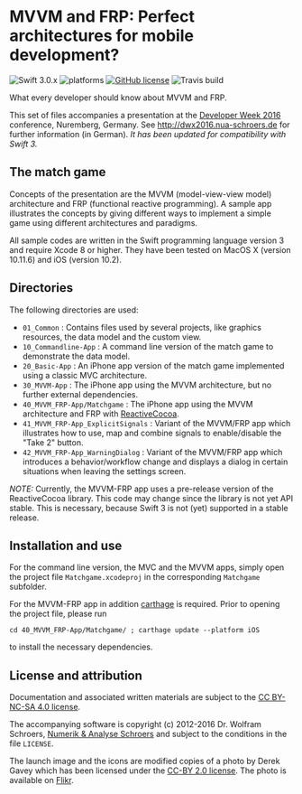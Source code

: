 # MVVM and FRP: Perfect architectures for mobile development?

![Swift 3.0.x](https://img.shields.io/badge/Swift-3.0.x-orange.svg) ![platforms](https://img.shields.io/badge/platforms-iOS-lightgrey.svg) [![GitHub license](https://img.shields.io/badge/license-MIT-lightgrey.svg)](https://raw.githubusercontent.com/nua-schroers/mvvm-frp/master/LICENSE) ![Travis build](https://travis-ci.org/nua-schroers/mvvm-frp.svg?=master)

What every developer should know about MVVM and FRP.

This set of files accompanies a presentation at the [Developer Week 2016](http://www.developer-week.de) conference, Nuremberg, Germany. See http://dwx2016.nua-schroers.de for further information (in German). *It has been updated for compatibility with Swift 3.*

## The match game

Concepts of the presentation are the MVVM (model-view-view model) architecture and FRP (functional reactive programming). A sample app illustrates the concepts by giving different ways to implement a simple game using different architectures and paradigms.

All sample codes are written in the Swift programming language version 3 and require Xcode 8 or higher. They have been tested on MacOS X (version 10.11.6) and iOS (version 10.2).

## Directories

The following directories are used:
* `01_Common` : Contains files used by several projects, like graphics resources, the data model and the custom view.
* `10_Commandline-App` : A command line version of the match game to demonstrate the data model.
* `20_Basic-App` : An iPhone app version of the match game implemented using a classic MVC architecture.
* `30_MVVM-App` : The iPhone app using the MVVM architecture, but no further external dependencies.
* `40_MVVM_FRP-App/Matchgame` : The iPhone app using the MVVM architecture and FRP with [ReactiveCocoa](https://github.com/ReactiveCocoa/ReactiveCocoa/).
* `41_MVVM_FRP-App_ExplicitSignals` : Variant of the MVVM/FRP app which illustrates how to use, map and combine signals to enable/disable the "Take 2" button.
* `42_MVVM_FRP-App_WarningDialog` : Variant of the MVVM/FRP app which introduces a behavior/workflow change and displays a dialog in certain situations when leaving the settings screen.

*NOTE:* Currently, the MVVM-FRP app uses a pre-release version of the ReactiveCocoa library. This code may change since the library is not yet API stable. This is necessary, because Swift 3 is not (yet) supported in a stable release.

## Installation and use

For the command line version, the MVC and the MVVM apps, simply open the project file `Matchgame.xcodeproj` in the corresponding `Matchgame` subfolder.

For the MVVM-FRP app in addition [carthage](https://github.com/Carthage/Carthage) is required. Prior to opening the project file, please run

    cd 40_MVVM_FRP-App/Matchgame/ ; carthage update --platform iOS

to install the necessary dependencies.

## License and attribution

Documentation and associated written materials are subject to the [CC BY-NC-SA 4.0 license](http://creativecommons.org/licenses/by-nc-sa/4.0/ "CC BY-NC-SA 4,0 license").

The accompanying software is copyright (c) 2012-2016 Dr. Wolfram Schroers, [Numerik & Analyse Schroers](http://nua-schroers.de) and subject to the conditions in the file `LICENSE`.

The launch image and the icons are modified copies of a photo by Derek Gavey which has been licensed under the
[CC-BY 2.0 license](https://creativecommons.org/licenses/by/2.0/ "CC-BY 2.0 license"). The photo is available on [Flikr](https://www.flickr.com/photos/derekgavey/6068317482/in/photolist-afeHnu-dMRh3f-cMzkD7-anpD7m-cMzmb1-cMzkSC-cMzkL1-7JK2PQ-eUFjFB-6ZQjg-eMHzom-k1Zee3-aMFVAe-8L2DU7-nB2Gwq-ESkxeS-dMFLbJ-838DFC-dsaPqJ-9HzTP4-6V5jtx-6JPnvN-okwZka-DJk-pWdwJK-8cJ4gS-ozmrHo-krczSP-ikFion-9HgNMm-bHk1Pc-7JF7dx-yZs8f-6k4EGJ-6msS1R-6AK9Vu-k6iRYW-jAEaKT-6AF3Sa-btkq1c-6AF2cv-6AKd2h-6AK8Qu-dz4cat-6G73ii-5Syqj7-pZFQKz-onzJgm-f7UZ3i-6AF1X6 "Flikr link").
